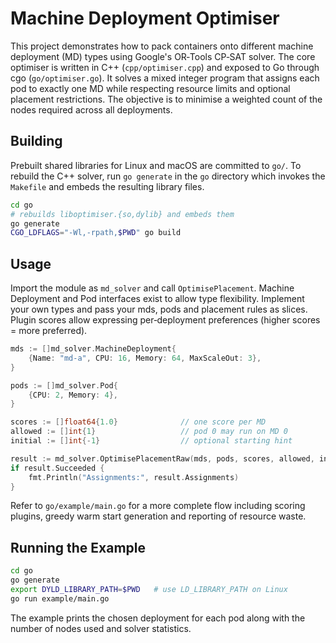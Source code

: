 # Machine Deployment Optimiser

This project demonstrates how to pack containers onto different machine deployment
(MD) types using Google's OR‑Tools CP‑SAT solver. The core optimiser is written in
C++ (`cpp/optimiser.cpp`) and exposed to Go through cgo (`go/optimiser.go`).
It solves a mixed integer program that assigns each pod to exactly one MD while
respecting resource limits and optional placement restrictions. The objective is
to minimise a weighted count of the nodes required across all deployments.

## Building

Prebuilt shared libraries for Linux and macOS are committed to `go/`. To rebuild
the C++ solver, run `go generate` in the `go` directory which invokes the
`Makefile` and embeds the resulting library files.

```bash
cd go
# rebuilds liboptimiser.{so,dylib} and embeds them
go generate
CGO_LDFLAGS="-Wl,-rpath,$PWD" go build
```

## Usage

Import the module as `md_solver` and call `OptimisePlacement`. Machine Deployment and Pod interfaces
exist to allow type flexibility. Implement your own types and pass your mds, pods and placement rules as slices. 
Plugin scores allow expressing per‑deployment preferences (higher scores = more preferred).

```go
mds := []md_solver.MachineDeployment{
    {Name: "md-a", CPU: 16, Memory: 64, MaxScaleOut: 3},
}

pods := []md_solver.Pod{
    {CPU: 2, Memory: 4},
}

scores := []float64{1.0}              // one score per MD
allowed := []int{1}                   // pod 0 may run on MD 0
initial := []int{-1}                  // optional starting hint

result := md_solver.OptimisePlacementRaw(mds, pods, scores, allowed, initial)
if result.Succeeded {
    fmt.Println("Assignments:", result.Assignments)
}
```

Refer to `go/example/main.go` for a more complete flow including scoring
plugins, greedy warm start generation and reporting of resource waste.

## Running the Example

```bash
cd go
go generate
export DYLD_LIBRARY_PATH=$PWD   # use LD_LIBRARY_PATH on Linux
go run example/main.go
```

The example prints the chosen deployment for each pod along with the number of
nodes used and solver statistics.
